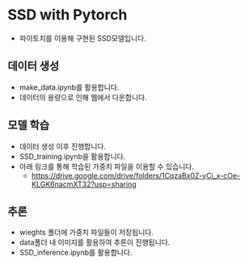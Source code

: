 # SSD with Pytorch
- 파이토치를 이용해 구현된 SSD모델입니다.

## 데이터 생성
- make_data.ipynb를 활용합니다.
- 데이터의 용량으로 인해 웹에서 다운합니다.

##  모델 학습
- 데이터 생성 이후 진행합니다.
- SSD_training.ipynb을 활용합니다.
- 아래 링크를 통해 학습된 가중치 파일을 이용할 수 있습니다.
  - https://drive.google.com/drive/folders/1CqzaBx0Z-yCi_x-cOe-KLGK6nacmXT32?usp=sharing

## 추론
- wieghts 폴더에 가중치 파일들이 저장됩니다.
- data폴더 내 이미지를 활용하여 추론이 진행됩니다.
- SSD_inference.ipynb를 활용합니다.
